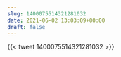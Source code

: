 ```yaml
---
slug: 1400075514321281032
date: 2021-06-02 13:03:09+00:00
draft: false
---
```


{{< tweet 1400075514321281032 >}}
